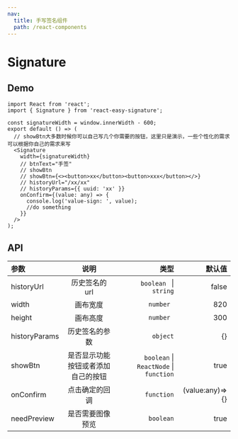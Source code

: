 ```yaml
---
nav:
  title: 手写签名组件
  path: /react-components
---
```


# Signature

## Demo

```tsx
import React from 'react';
import { Signature } from 'react-easy-signature';

const signatureWidth = window.innerWidth - 600;
export default () => (
  // showBtn大多数时候你可以自己写几个你需要的按钮，这里只是演示，一些个性化的需求可以根据你自己的需求来写
  <Signature
    width={signatureWidth}
    // btnText="手签"
    // showBtn
    // showBtn={<><button>xx</button><button>xxx</button></>}
    // historyUrl="/xx/xx"
    // historyParams={{ uuid: 'xx' }}
    onConfirm={(value: any) => {
      console.log('value-sign: ', value);
      //do something
    }}
  />
);
```

## API

| 参数 | 说明 | 类型 | 默认值 |
| :-- | :-: | --: | --: |
| historyUrl | 历史签名的 url | `boolean ` \| `string` | false |
| width | 画布宽度 | `number ` | 820 |
| height | 画布高度 | `number ` | 300 |
| historyParams | 历史签名的参数 | `object` | {} |
| showBtn | 是否显示功能按钮或者添加自己的按钮 | `boolean` \| `ReactNode` \| `function` | true |
| onConfirm | 点击确定的回调 | `function` | (value:any)=>{} |
| needPreview | 是否需要图像预览 | `boolean` | true |
